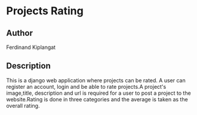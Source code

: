 # Projects Rating
## Author
Ferdinand Kiplangat
## Description
This is a django web application where projects can be rated. A user can register an account, login and be able to rate projects.A project's image,title, description and url is required for a user to post a project to the website.Rating is done in three categories and the average is taken as the overall rating.
